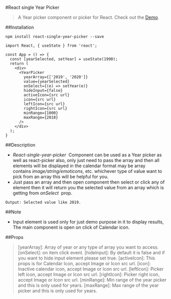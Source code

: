 #React single Year Picker

>A Year picker component or picker for React.
>Check out the [Demo](https://react-year-picker.firebaseapp.com/).

##Installation

`npm install react-single-year-picker --save`

```
import React, { useState } from 'react';

const App = () => {
  const [yearSelected, setYear] = useState(1990);
  return (
    <div>
      <YearPicker
        yearArray={['2019', '2020']}
        value={yearSelected}
        onSelect={(e) => setYear(e)}
        hideInput={false}
        activeIcon={src url}
        icon={src url}
        leftIcon={src url}
        rightIcon={src url}
        minRange={1000}
        maxRange={2018}
      />
    </div>
  );
}
```
##Description
* *React-single-year-picker*  Component can be used as a Year picker as well as react-picker also, only just need to pass the array and then all elements will be displayed in the calendar format may be array contains *image/string/emoticons*, etc. whichever type of value want to pick from an array this will be helpful for you.
* Just pass an array and then open component then select or click any of element then it will return you the selected value from an array which is getting from *onSelect*  prop.

```onSelect={(e) => console.log(e)}
Output: Selected value like 2019.
```


##Note
* Input element is used only for just demo purpose in it to display results, The main component is open on click of Calendar icon. 
 
##Props

>[yearArray]: Array of year or any type of array you want to access.
>[onSelect]: on item click event.
>[hideInput]: By default it is false and if you want to hide input element please set true.
>[activeIcon]: This props is for Calendar Icon, accept Image or Icon src url.
>[icon]: Inactive calendar icon, accept Image or Icon src url.
>[leftIcon]: Picker left icon, accept Image or Icon src url.
>[rightIcon]: Picker right icon, accept Image or Icon src url.
>[minRange]: Min range of the year picker and this is only used for years.
>[maxRange]: Max range of the year picker and this is only used for years.

